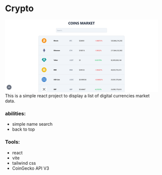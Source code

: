 # Crypto
![project screenshot](https://github.com/zeinabsyyd/Crypto/raw/89d4d77fb954e873f33e5dda4fd460ad70f14d3c/screenshots/v1.png)
This is a simple react project to display a list of digital currencies market data.

### abilities:
- simple name search
- back to top

### Tools: 
- react
- vite
- tailwind css
- CoinGecko API V3
